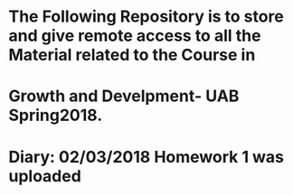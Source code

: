 # The Following Repository is to store and give remote access to all the Material related to the Course in 
# Growth and Develpment- UAB Spring2018.
# Diary: 02/03/2018 Homework 1 was uploaded
